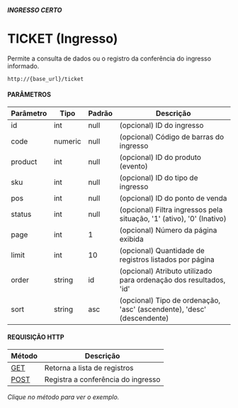 ##### **INGRESSO CERTO**
# **TICKET (Ingresso)**

Permite a consulta de dados ou o registro da conferência do ingresso informado.

```
http://{base_url}/ticket
```

#### PARÂMETROS

Parâmetro | Tipo    | Padrão     | Descrição
----------|---------|------------|-----------
id        | int     | null       | (opcional) ID do ingresso
code      | numeric | null       | (opcional) Código de barras do ingresso
product   | int     | null       | (opcional) ID do produto (evento)
sku       | int     | null       | (opcional) ID do tipo de ingresso
pos       | int     | null       | (opcional) ID do ponto de venda
status    | int     | null       | (opcional) Filtra ingressos pela situação, '1' (ativo), '0' (Inativo)
page      | int     | 1          | (opcional) Número da página exibida
limit     | int     | 10         | (opcional) Quantidade de registros listados por página
order     | string  | id         | (opcional) Atributo utilizado para ordenação dos resultados, 'id'
sort      | string  | asc        | (opcional) Tipo de ordenação, 'asc' (ascendente), 'desc' (descendente)

#### REQUISIÇÃO HTTP

Método                                          | Descrição
----------------------------------------------- | ---------
[GET](get.md)   | Retorna a lista de registros
[POST](post.md) | Registra a conferência do ingresso

*Clique no método para ver o exemplo.*
